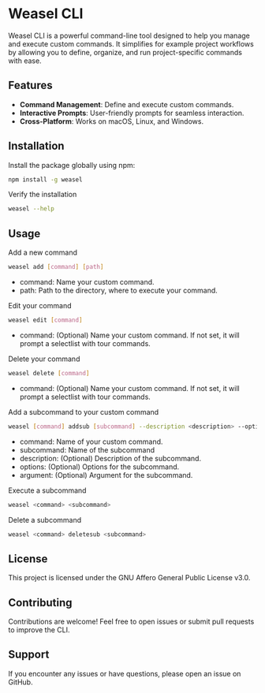 
# Weasel CLI

Weasel CLI is a powerful command-line tool designed to help you manage and execute custom commands. It simplifies for example project workflows by allowing you to define, organize, and run project-specific commands with ease.

## Features

- **Command Management**: Define and execute custom commands.
- **Interactive Prompts**: User-friendly prompts for seamless interaction.
- **Cross-Platform**: Works on macOS, Linux, and Windows.

## Installation

Install the package globally using npm:

```bash
npm install -g weasel
```

Verify the installation

```bash
weasel --help
```

## Usage

Add a new command

```bash
weasel add [command] [path]
```

- command: Name your custom command.
- path: Path to the directory, where to execute your command.

Edit your command

```bash
weasel edit [command]
```

- command: (Optional) Name your custom command. If not set, it will prompt a selectlist with tour commands.

Delete your command

```bash
weasel delete [command]
```

- command: (Optional) Name your custom command. If not set, it will prompt a selectlist with tour commands.

Add a subcommand to your custom command

```bash
weasel [command] addsub [subcommand] --description <description> --options <options> --argument <argument>
```

- command: Name of your custom command.
- subcommand: Name of the subcommand
- description: (Optional) Description of the subcommand.
- options: (Optional) Options for the subcommand.
- argument: (Optional) Argument for the subcommand.

Execute a subcommand

```bash
weasel <command> <subcommand>
```

Delete a subcommand

```bash
weasel <command> deletesub <subcommand>
```

## License

This project is licensed under the GNU Affero General Public License v3.0.

## Contributing

Contributions are welcome! Feel free to open issues or submit pull requests to improve the CLI.

## Support

If you encounter any issues or have questions, please open an issue on GitHub.
